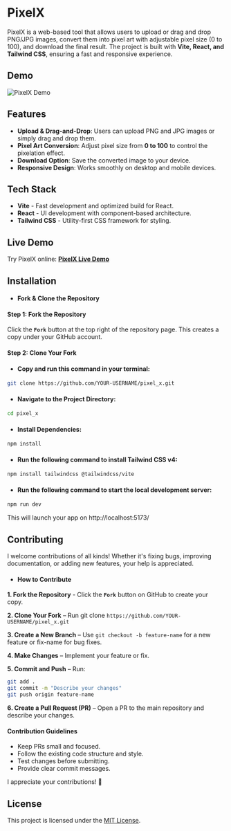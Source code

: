 # PixelX

PixelX is a web-based tool that allows users to upload or drag and drop PNG/JPG images, convert them into pixel art with adjustable pixel size (0 to 100), and download the final result. The project is built with **Vite, React, and Tailwind CSS**, ensuring a fast and responsive experience.

## Demo  

![PixelX Demo](https://github.com/user-attachments/assets/69e54a79-9dc6-4146-93e3-4ecfe5247172)

## Features

- **Upload & Drag-and-Drop**: Users can upload PNG and JPG images or simply drag and drop them.
- **Pixel Art Conversion**: Adjust pixel size from **0 to 100** to control the pixelation effect.
- **Download Option**: Save the converted image to your device.
- **Responsive Design**: Works smoothly on desktop and mobile devices.

## Tech Stack

- **Vite** - Fast development and optimized build for React.
- **React** - UI development with component-based architecture.
- **Tailwind CSS** - Utility-first CSS framework for styling.

## Live Demo

Try PixelX online: [**PixelX Live Demo**](https://pixel-x.netlify.app/)

## Installation

- #### Fork & Clone the Repository

#### Step 1: Fork the Repository

Click the **`Fork`** button at the top right of the repository page. This creates a copy under your GitHub account.

#### Step 2: Clone Your Fork

- #### Copy and run this command in your terminal:

```sh
git clone https://github.com/YOUR-USERNAME/pixel_x.git
```

- #### Navigate to the Project Directory:

```sh
cd pixel_x
```

- #### Install Dependencies:

```sh
npm install
```

- #### Run the following command to install Tailwind CSS v4:

```sh
npm install tailwindcss @tailwindcss/vite
```

- #### Run the following command to start the local development server:

```sh
npm run dev
```

This will launch your app on http://localhost:5173/

## Contributing

I welcome contributions of all kinds! Whether it's fixing bugs, improving documentation, or adding new features, your help is appreciated.

- #### How to Contribute

**1. Fork the Repository** - Click the **`Fork`** button on GitHub to create your copy.

**2. Clone Your Fork** – Run git clone `https://github.com/YOUR-USERNAME/pixel_x.git`

**3. Create a New Branch** – Use `git checkout -b feature-name` for a new feature or fix-name for bug fixes.

**4. Make Changes** – Implement your feature or fix.

**5. Commit and Push** – Run:

```sh
git add .
git commit -m "Describe your changes"
git push origin feature-name
```

**6. Create a Pull Request (PR)** – Open a PR to the main repository and describe your changes.

#### Contribution Guidelines

- Keep PRs small and focused.
- Follow the existing code structure and style.
- Test changes before submitting.
- Provide clear commit messages.

I appreciate your contributions! 🚀

## License

This project is licensed under the [MIT License](LICENSE).
